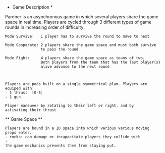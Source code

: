 * Game Description *

Pardner is an asynchronous game in which several players share the game space in real 
time. Players are cycled through 3 different types of game rounds in increasing order 
of difficulty:

    Mode Survive:   1 player has to survive the round to move to next

    Mode Cooperate: 2 players share the game space and must both survive 
                    to pass the round

    Mode Fight:     4 players share the game space as teams of two. 
                    Both players from the team that has the last player(s) 
                    alive advance to the next round


 
    Players are pods built on a single symmetrical plan. Players are 
    equiped with:
    - 1 thrust  [0-5] 
    - 1 gun

    Player maneuver by rotating to their left or right, and by 
    activating their thrust 

** Game Space **

    Players are bound in a 2D space into which various various moving props enter.
    - rocks: can damage or incapacitate players they collide with 
    -  
    the game mechanics prevents them from staying put. 


  
